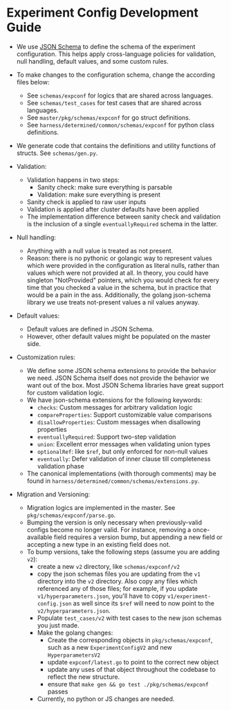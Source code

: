 # Experiment Config Development Guide

- We use [JSON Schema](https://json-schema.org/) to define the schema of
  the experiment configuration. This helps apply cross-language policies
  for validation, null handling, default values, and some custom rules.

- To make changes to the configuration schema, change the according files below:
    - See `schemas/expconf` for logics that are shared across languages.
    - See `schemas/test_cases` for test cases that are shared across languages.
    - See `master/pkg/schemas/expconf` for go struct definitions.
    - See `harness/determined/common/schemas/expconf` for python class definitions.

- We generate code that contains the definitions and utility functions of
  structs.  See `schemas/gen.py`.

- Validation:
    - Validation happens in two steps:
        - Sanity check: make sure everything is parsable
        - Validation: make sure everything is present
    - Sanity check is applied to raw user inputs
    - Validation is applied after cluster defaults have been applied
    - The implementation difference between sanity check and validation is the
      inclusion of a single `eventuallyRequired` schema in the latter.

- Null handling:
    - Anything with a null value is treated as not present.
    - Reason: there is no pythonic or golangic way to represent values which were
      provided in the configuration as literal nulls, rather than values which
      were not provided at all.  In theory, you could have singleton
      "NotProvided" pointers, which you would check for every time that you
      checked a value in the schema, but in practice that would be a pain in the
      ass.  Additionally, the golang json-schema library we use treats
      not-present values a nil values anyway.

- Default values:
    - Default values are defined in JSON Schema.
    - However, other default values might be populated on the master side.

- Customization rules:
    - We define some JSON schema extensions to provide the behavior we need.
      JSON Schema itself does not provide the behavior we want out of the box.
      Most JSON Schema libraries have great support for custom validation logic.
    - We have json-schema extensions for the following keywords:
        - `checks`: Custom messages for arbitrary validation logic
        - `compareProperties`: Support customizable value comparisons
        - `disallowProperties`: Custom messages when disallowing properties
        - `eventuallyRequired`: Support two-step validation
        - `union`: Excellent error messages when validating union types
        - `optionalRef`: like `$ref`, but only enforced for non-null values
        - `eventually`: Defer validation of inner clause till completeness validation phase
    - The canonical implementations (with thorough comments) may be found in
      `harness/determined/common/schemas/extensions.py`.

- Migration and Versioning:
    - Migration logics are implemented in the master. See `pkg/schemas/expconf/parse.go`.
    - Bumping the version is only necessary when previously-valid configs become
      no longer valid.  For instance, removing a once-available field requires a
      version bump, but appending a new field or accepting a new type in an
      existing field does not.
    - To bump versions, take the following steps (assume you are adding `v2`):
        - create a new `v2` directory, like `schemas/expconf/v2`
        - copy the json schemas files you are updating from the `v1` directory into
          the `v2` directory.  Also copy any files which referenced any of those
          files; for example, if you update `v1/hyperparameters.json`, you'll
          have to copy `v1/experiment-config.json` as well since its `$ref` will need
          to now point to the `v2/hyperparameters.json`.
        - Populate `test_cases/v2` with test cases to the new json schemas you just
          made.
        - Make the golang changes:
            - Create the corresponding objects in `pkg/schemas/expconf`, such as a
              new `ExperimentConfigV2` and new `HyperparametersV2`
            - update `expconf/latest.go` to point to the correct new object
            - update any uses of that object throughout the codebase to reflect
              the new structure.
            - ensure that `make gen && go test ./pkg/schemas/expconf` passes
        - Currently, no python or JS changes are needed.
